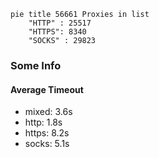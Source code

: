 
```mermaid
pie title 56661 Proxies in list
    "HTTP" : 25517
    "HTTPS": 8340
    "SOCKS" : 29823
```

### Some Info
#### Average Timeout

- mixed: 3.6s
- http: 1.8s
- https: 8.2s
- socks: 5.1s
